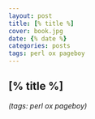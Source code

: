 ```yaml
---
layout: post
title: [% title %]
cover: book.jpg
date: {% date %}
categories: posts
tags: perl ox pageboy
---
```


## [% title %]


_(tags: perl ox pageboy)_
